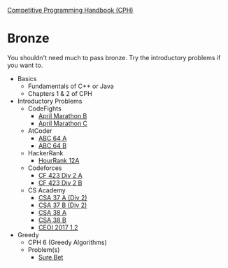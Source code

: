 [Competitive Programming Handbook (CPH)](https://cses.fi/book.pdf)

# Bronze

You shouldn't need much to pass bronze. Try the introductory problems if you want to.

 * Basics
    * Fundamentals of C++ or Java
    * Chapters 1 & 2 of CPH
 * Introductory Problems
    * CodeFights
      * [April Marathon B](https://codefights.com/tournaments/BLhuiuSY4neuXPXet/B)
      * [April Marathon C](https://codefights.com/tournaments/BLhuiuSY4neuXPXet/C)
    * AtCoder
      * [ABC 64 A](http://abc064.contest.atcoder.jp/tasks/abc064_a)
      * [ABC 64 B](http://abc064.contest.atcoder.jp/tasks/abc064_b)
    * HackerRank
      * [HourRank 12A](https://www.hackerrank.com/contests/hourrank-12/challenges/repeated-string)
    * Codeforces
      * [CF 423 Div 2 A](http://codeforces.com/contest/831/problem/A)
      * [CF 423 Div 2 B](http://codeforces.com/contest/831/problem/B)
    * CS Academy
      * [CSA 37 A (Div 2)](https://csacademy.com/contest/round-37/task/boring-number/)
      * [CSA 37 B (Div 2)](https://csacademy.com/contest/round-37/task/group-split/)
      * [CSA 38 A](https://csacademy.com/contest/round-38/task/shoe-pairs/)
      * [CSA 38 B](https://csacademy.com/contest/round-38/task/attack-and-speed/)
      * [CEOI 2017 1.2](https://csacademy.com/contest/ceoi-2017-day-1/task/sure-bet/)
 * Greedy
    * CPH 6 (Greedy Algorithms)
    * Problem(s)
       * [Sure Bet](https://csacademy.com/contest/archive/task/sure-bet/)

